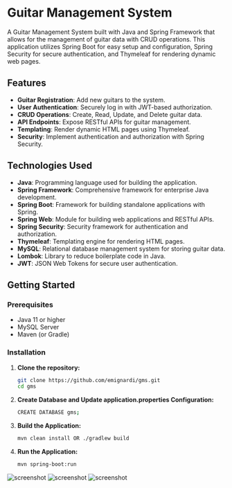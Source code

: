 # Guitar Management System

A Guitar Management System built with Java and Spring Framework that allows for the management of guitar data with CRUD operations. This application utilizes Spring Boot for easy setup and configuration, Spring Security for secure authentication, and Thymeleaf for rendering dynamic web pages.

## Features

- **Guitar Registration**: Add new guitars to the system.
- **User Authentication**: Securely log in with JWT-based authorization.
- **CRUD Operations**: Create, Read, Update, and Delete guitar data.
- **API Endpoints**: Expose RESTful APIs for guitar management.
- **Templating**: Render dynamic HTML pages using Thymeleaf.
- **Security**: Implement authentication and authorization with Spring Security.

## Technologies Used

- **Java**: Programming language used for building the application.
- **Spring Framework**: Comprehensive framework for enterprise Java development.
- **Spring Boot**: Framework for building standalone applications with Spring.
- **Spring Web**: Module for building web applications and RESTful APIs.
- **Spring Security**: Security framework for authentication and authorization.
- **Thymeleaf**: Templating engine for rendering HTML pages.
- **MySQL**: Relational database management system for storing guitar data.
- **Lombok**: Library to reduce boilerplate code in Java.
- **JWT**: JSON Web Tokens for secure user authentication.

## Getting Started

### Prerequisites

- Java 11 or higher
- MySQL Server
- Maven (or Gradle)

### Installation

1. **Clone the repository:**

   ```bash
   git clone https://github.com/emignardi/gms.git
   cd gms

2. **Create Database and Update application.properties Configuration:**

   ```bash
   CREATE DATABASE gms;

3. **Build the Application:**

   ```bash
   mvn clean install OR ./gradlew build

4. **Run the Application:**

   ```bash
   mvn spring-boot:run

![screenshot](/images/index.png)
![screenshot](/images/create.png)
![screenshot](/images/update.png)
